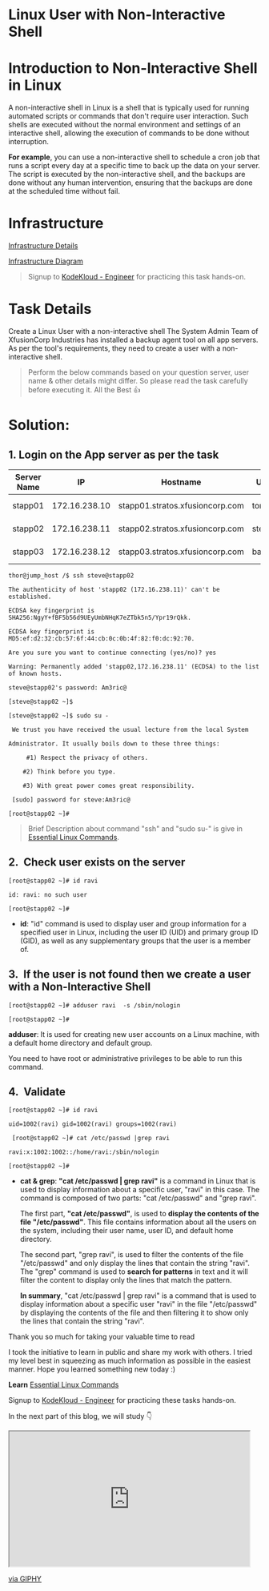# Linux User with Non-Interactive Shell

# Introduction to Non-Interactive Shell in Linux

A non-interactive shell in Linux is a shell that is typically used for running automated scripts or commands that don't require user interaction. Such shells are executed without the normal environment and settings of an interactive shell, allowing the execution of commands to be done without interruption.

**For example**, you can use a non-interactive shell to schedule a cron job that runs a script every day at a specific time to back up the data on your server. The script is executed by the non-interactive shell, and the backups are done without any human intervention, ensuring that the backups are done at the scheduled time without fail.

# Infrastructure

[Infrastructure Details](https://kodekloudhub.github.io/kodekloud-engineer/docs/projects/nautilus#infrastructure-details)

[Infrastructure Diagram](https://lucid.app/lucidchart/58e22de2-c446-4b49-ae0f-db79a3318e97/view?page=0_0#)

> Signup to [KodeKloud - Engineer](https://kodekloud-engineer.com/#!/login) for practicing this task hands-on.

# Task Details

Create a Linux User with a non-interactive shell The System Admin Team of XfusionCorp Industries has installed a backup agent tool on all app servers. As per the tool's requirements, they need to create a user with a non-interactive shell.

> Perform the below commands based on your question server, user name & other details might differ. So please read the task carefully before executing it. All the Best 👍

# **Solution:**

## 1\. Login on the App server as per the task

| **Server Name** | **IP** | **Hostname** | **User** | **Password** | **Purpose** |
| --- | --- | --- | --- | --- | --- |
| stapp01 | 172.16.238.10 | stapp01.stratos.xfusioncorp.com | tony | Ir0nM@n | Nautilus App 1 |
| stapp02 | 172.16.238.11 | stapp02.stratos.xfusioncorp.com | steve | Am3ric@ | Nautilus App 2 |
| stapp03 | 172.16.238.12 | stapp03.stratos.xfusioncorp.com | banner | BigGr33n | Nautilus App 3 |

```plaintext
thor@jump_host /$ ssh steve@stapp02

The authenticity of host 'stapp02 (172.16.238.11)' can't be established.

ECDSA key fingerprint is SHA256:NgyY+fBF5b56d9UEyUmbNHqK7eZTbk5n5/Ypr19rQkk.

ECDSA key fingerprint is MD5:ef:d2:32:cb:57:6f:44:cb:0c:0b:4f:82:f0:dc:92:70.

Are you sure you want to continue connecting (yes/no)? yes

Warning: Permanently added 'stapp02,172.16.238.11' (ECDSA) to the list of known hosts.

steve@stapp02's password: Am3ric@

[steve@stapp02 ~]$

[steve@stapp02 ~]$ sudo su -

 We trust you have received the usual lecture from the local System

Administrator. It usually boils down to these three things:

     #1) Respect the privacy of others.

    #2) Think before you type.

    #3) With great power comes great responsibility.

 [sudo] password for steve:Am3ric@

[root@stapp02 ~]#
```

> Brief Description about command "ssh" and "sudo su-" is give in [Essential Linux Commands](https://ikunalsingh.hashnode.dev/introduction-to-essential-linux-commands).

## 2.  Check user exists on the server

```plaintext
[root@stapp02 ~]# id ravi

id: ravi: no such user

[root@stapp02 ~]#
```

* **id**: "id" command is used to display user and group information for a specified user in Linux, including the user ID (UID) and primary group ID (GID), as well as any supplementary groups that the user is a member of.
    

## 3.  If the user is not found then we create a user with a Non-Interactive Shell

```plaintext
[root@stapp02 ~]# adduser ravi  -s /sbin/nologin

[root@stapp02 ~]#
```

**adduser**: It is used for creating new user accounts on a Linux machine, with a default home directory and default group.

You need to have root or administrative privileges to be able to run this command.

## 4.  Validate

```plaintext
[root@stapp02 ~]# id ravi

uid=1002(ravi) gid=1002(ravi) groups=1002(ravi)

 [root@stapp02 ~]# cat /etc/passwd |grep ravi

ravi:x:1002:1002::/home/ravi:/sbin/nologin

[root@stapp02 ~]#
```

* **cat & grep**: **"cat /etc/passwd | grep ravi"** is a command in Linux that is used to display information about a specific user, "ravi" in this case. The command is composed of two parts: "cat /etc/passwd" and "grep ravi".
    
    The first part, **"cat /etc/passwd"**, is used to **display the contents of the file "/etc/passwd"**. This file contains information about all the users on the system, including their user name, user ID, and default home directory.
    
    The second part, "grep ravi", is used to filter the contents of the file "/etc/passwd" and only display the lines that contain the string "ravi". The "grep" command is used to **search for patterns** in text and it will filter the content to display only the lines that match the pattern.
    
    **In summary**, "cat /etc/passwd | grep ravi" is a command that is used to display information about a specific user "ravi" in the file "/etc/passwd" by displaying the contents of the file and then filtering it to show only the lines that contain the string "ravi".
    

Thank you so much for taking your valuable time to read

I took the initiative to learn in public and share my work with others. I tried my level best in squeezing as much information as possible in the easiest manner. Hope you learned something new today :)

**Learn** [Essential Linux Commands](https://ikunalsingh.hashnode.dev/introduction-to-essential-linux-commands)

Signup to [KodeKloud - Engineer](https://kodekloud-engineer.com/#!/login) for practicing these tasks hands-on.

In the next part of this blog, we will study 👇

<iframe src="https://giphy.com/embed/vlwwoQjYoNsLgR959E" class="giphy-embed" width="480" height="270"></iframe>

[via GIPHY](https://giphy.com/gifs/fanmio-chuck-shazam-zachary-levi-vlwwoQjYoNsLgR959E)